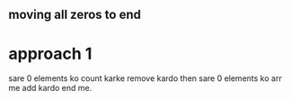 ## moving all zeros to end
# approach 1
sare 0 elements ko count karke remove kardo
then sare 0 elements ko arr me add kardo end me.
